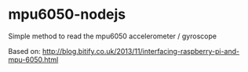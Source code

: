 # mpu6050-nodejs
Simple method to read the mpu6050 accelerometer / gyroscope

Based on: http://blog.bitify.co.uk/2013/11/interfacing-raspberry-pi-and-mpu-6050.html
